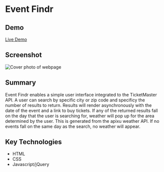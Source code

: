 # Event Findr

## Demo
[Live Demo](https://jmw7.github.io/Event-Findr/)

## Screenshot
![Cover photo of webpage](https://github.com/jmw7/API-Hack-Capstone/blob/master/images/Cover.PNG)

## Summary
Event Findr enables a simple user interface integrated to the TicketMaster API. A user can search by specific city or zip code and specificy the number of results to return. Results will render asynchronously with the date of the event and a link to buy tickets. If any of the returned results fall on the day that the user is searching for, weather will pop up for the area determined by the user. This is generated from the apixu weather API. If no events fall on the same day as the search, no weather will appear.

## Key Technologies
  * HTML
  * CSS
  * Javascript/jQuery

